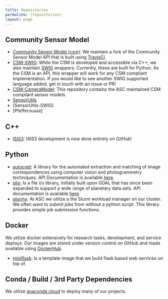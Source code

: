 ```yaml
---
title: Repositories
permalink: /repositories/
layout: page
---
```


## Community Sensor Model
- [Community Sensor Model (csm)](https://github.com/USGS-Astrogeology/csm): We maintain a fork of the Community Sensor Model API that is built using [TravisCI](https://travis-ci.org/USGS-Astrogeology/conda-libcsm).
- [CSM-SWIG](https://github.com/USGS-Astrogeology/CSM-Swig): While the CSM is developed and accessible via C++, we also maintain [SWIG](https://github.com/swig/swig) wrappers. Currently, these are built for Python. As the CSM is an API, this wrapper will work for any CSM compliant implementation. If you would like to see another SWIG supported language added, get in touch with an issue or PR!
- [CSM-CameraModel](https://github.com/USGS-Astrogeology/CSM-CameraModel): This repository contains the ASC maintained CSM compliant sensor models.
- [SensorUtils]()
- [SensorUtils-SWIG]
- [Pfeffernusse]

## C++
- [ISIS3](https://github.com/USGS-Astrogeology/ISIS3): ISIS3 development is now done entirely on GitHub! 

## Python
- [autocnet](https://github.com/USGS-Astrogeology/autocnet): A library for the automated extraction and matching of image correspondences using computer vision and photogrammetry techniques. API Documentation is available [here](https://usgs-astrogeology.github.io/autocnet/).
- [plio](https://github.com/USGS-Astrogeology/plio): Is a file i/o library, initially built upon GDAL that has since been expanded to support a wide range of planetary data sets. API documentation is available [here](https://usgs-astrogeology.github.io/plio).
- [plurmy](https://github.com/USGS-Astrogeology/plurmy): At ASC we utilize a the Slurm workload manager on our cluster. We often want to submit jobs from without a python script. This library provides simple job submission functions.

## Docker
We utilize docker extensively for research tasks, development, and service deploys. Our images are stored under version control on GitHub and made available using [DockerHub](https://hub.docker.com/u/usgsastro/dashboard/).
- [miniflask](https://github.com/USGS-Astrogeology/docker_miniflask): Is a template image that we build flask based web services on top of.

## Conda / Build / 3rd Party Dependencies
We utilize [anaconda cloud](https://anaconda.org/usgs-astrogeology/dashboard) to deploy many of our projects.
